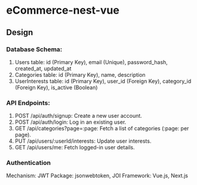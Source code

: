 # eCommerce-nest-vue

## Design
### Database Schema:

1. Users table: id (Primary Key), email (Unique), password_hash, created_at, updated_at
2. Categories table: id (Primary Key), name, description
3. UserInterests table: id (Primary Key), user_id (Foreign Key), category_id (Foreign Key), is_active (Boolean)

### API Endpoints:

1. POST /api/auth/signup: Create a new user account.
2. POST /api/auth/login: Log in an existing user.
3. GET /api/categories?page=:page: Fetch a list of categories (:page: per page).
4. PUT /api/users/:userId/interests: Update user interests.
5. GET /api/users/me: Fetch logged-in user details.

### Authentication
Mechanism: JWT
Package: jsonwebtoken, JOI
Framework: Vue.js, Next.js